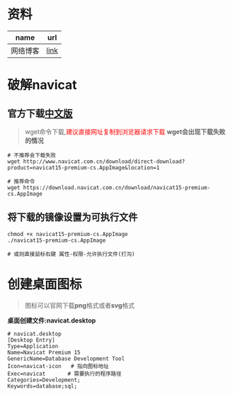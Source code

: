 # 	资料

| name     | url                                                        |
| -------- | ---------------------------------------------------------- |
| 网络博客 | [link](https://www.cnblogs.com/navysummer/p/16263742.html) |

# 破解navicat

##  官方下载[中文版](http://www.navicat.com.cn/download/navicat-premium)

> wget命令下载,<font color='red'>建议直接网址复制到浏览器请求下载</font> **wget会出现下载失败的情况**

```shell
# 不推荐会下载失败
wget http://www.navicat.com.cn/download/direct-download?product=navicat15-premium-cs.AppImage&location=1

# 推荐命令
wget https://download.navicat.com.cn/download/navicat15-premium-cs.AppImage
```

## 将下载的镜像设置为可执行文件

```shell
chmod +x navicat15-premium-cs.AppImage
./navicat15-premium-cs.AppImage

# 或则直接鼠标右键 属性-权限-允许执行文件(打沟)
```

# 创建桌面图标

>图标可以官网下载**png**格式或者**svg**格式

**桌面创建文件:navicat.desktop**

```shell
# navicat.desktop
[Desktop Entry]
Type=Application
Name=Navicat Premium 15
GenericName=Database Development Tool
Icon=navicat-icon   # 指向图标地址
Exec=navicat       # 需要执行的程序路径
Categories=Development;
Keywords=database;sql;
```

